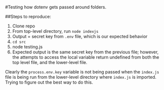 #Testing how dotenv gets passed around folders.

##Steps to reproduce:
1. Clone repo
2. From top-level directory, run `node indexjs`
3. Output = secret key from `.env` file, which is our expected behavior
4. `cd src`
5. node testing.js
6. Expected output is the same secret key from the previous file; however, the attempts to access the local variable return undefined from both the top level file, and the lower-level file.

Clearly the `process.env.key` variable is not being passed when the `index.js` file is being run from the lower-level directory where `index.js` is imported. Trying to figure out the best way to do this.


